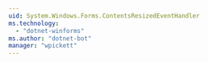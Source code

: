 ```yaml
---
uid: System.Windows.Forms.ContentsResizedEventHandler
ms.technology: 
  - "dotnet-winforms"
ms.author: "dotnet-bot"
manager: "wpickett"
---
```

